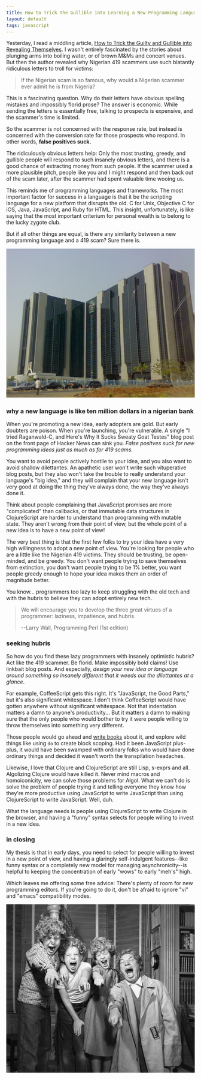 ```yaml
---
title: How to Trick the Gullible into Learning a New Programming Language
layout: default
tags: javascript
---
```


Yesterday, I read a middling article, [How to Trick the Guilty and Gullible into Revealing Themselves][1]. I wasn't entirely fascinated by the stories about plunging arms into boiling water, or of brown M&Ms and concert venues. But then the author revealed why Nigerian 419 scammers use such blatantly ridiculous letters to troll for victims:

[1]: http://online.wsj.com/articles/how-to-trick-the-guilty-and-gullible-into-revealing-themselves-1399680248

> If the Nigerian scam is so famous, why would a Nigerian scammer ever admit he is from Nigeria?

This is a fascinating question. Why do their letters have obvious spelling mistakes and impossibly florid prose? The answer is economic. While sending the letters is essentially free, talking to prospects is expensive, and the scammer's time is limited.

So the scammer is not concerned with the response rate, but instead is concerned with the conversion rate for those prospects who respond. In other words, **false positives suck.**

The ridiculously obvious letters help: Only the most trusting, greedy, and gullible people will respond to such insanely obvious letters, and there is a good chance of extracting money from such people. If the scammer used a more plausible pitch, people like you and I might respond and then back out of the scam later, after the scammer had spent valuable time wooing us.

This reminds me of programming languages and frameworks. The most important factor for success in a language is that it be the scripting language for a new platform that disrupts the old. C for Unix, Objective C for iOS, Java, JavaScript, and Ruby for HTML. This insight, unfortunately, is like saying that the most important criterium for personal wealth is to belong to the lucky zygote club.

But if all other things are equal, is there any similarity between a new programming language and a 419 scam? Sure there is.

[![The Central Bank of Nigeria](/assets/images/central_bank_nigeria.jpg)](http://www.cenbank.org "Central Bank of Nigeria")

### why a new language is like ten million dollars in a nigerian bank

When you're promoting a new idea, early adopters are gold. But early doubters are poison. When you're launching, you're vulnerable. A single "I tried Raganwald-C, and Here's Why It Sucks Sweaty Goat Testes" blog post on the front page of Hacker News can sink you. *False positves suck for new programming ideas just as much as for 419 scams.*

You want to avoid people actively hostile to your idea, and you also want to avoid shallow dilettantes. An apathetic user won't write such vituperative blog posts, but they also won't take the trouble to really understand your language's "big idea," and they will complain that your new language isn't very good at doing the thing they've always done, the way they've always done it.

Think about people complaining that JavaScript promises are more "complicated" than callbacks, or that immutable data structures in ClojureScript are harder to understand than programming with mutable state. They aren't wrong from their point of view, but the whole point of a new idea is to have a new point of view!

The very best thing is that the first few folks to try your idea have a very high willingness to adopt a new point of view. You're looking for people who are a little like the Nigerian 419 victims. They should be trusting, be open-minded, and be greedy. You don't want people trying to save themselves from extinction, you don't want people trying to be 1% better, you want people greedy enough to hope your idea makes them an order of magnitude better.

You know... programmers too lazy to keep struggling with the old tech and with the hubris to believe they can adopt entirely new tech.

> We will encourage you to develop the three great virtues of a programmer: laziness, impatience, and hubris.
>
> --Larry Wall, Programming Perl (1st edition)

### seeking hubris

So how do you find these lazy programmers with insanely optimistic hubris? Act like the 419 scammer. Be florid. Make impossibly bold claims! Use linkbait blog posts. And especially, *design your new idea or language around something so insanely different that it weeds out the dilettantes at a glance*.

For example, CoffeeScript gets this right. It's "JavaScript, the Good Parts," but it's also significant whitespace. I don't think CoffeeScript would have gotten anywhere without significant whitespace. Not that indentation matters a damn to anyone's productivity... But it matters a damn to making sure that the only people who would bother to try it were people willing to throw themselves into something very different.

Those people would go ahead and [write books][2] about it, and explore wild things like using `do` to create block scoping. Had it been JavaScript plus-plus, it would have been swamped with ordinary folks who would have done ordinary things and decided it wasn't worth the transpilation headaches.

[2]: https://leanpub.com/coffeescript-ristretto "CoffeeScript Ristretto, of course!"

Likewise, I love that Clojure and ClojureScript are still Lisp, s-exprs and all. Algolizing Clojure would have killed it. Never mind macros and homoiconicity, we can solve those problems for Algol. What we can't do is solve the problem of people trying it and telling everyone they know how they're more productive using JavaScript to write JavaScript than using ClojureScript to write JavaScript. Well, duh.

What the language needs is people using ClojureScript to write Clojure in the browser, and having a "funny" syntax selects for people willing to invest in a new idea.

### in closing

My thesis is that in early days, you need to select for people willing to invest in a new point of view, and having a glaringly self-indulgent features--like funny syntax or a completely new model for managing asynchronicity--is helpful to keeping the concentration of early "wows" to early "meh's" high.

Which leaves me offering some free advice: There's plenty of room for new programming editors. If you're going to do it, don't be afraid to ignore "vi" and "emacs" compatibility modes.

![Harpo Marx and three of his children](/assets/images/harpo.jpg)


